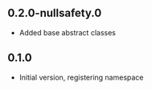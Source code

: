 ## 0.2.0-nullsafety.0

- Added base abstract classes

## 0.1.0

- Initial version, registering namespace
